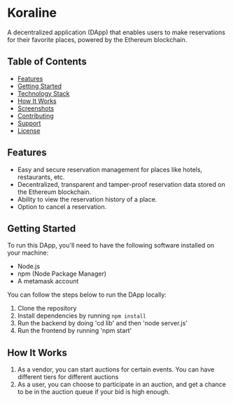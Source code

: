 # Koraline

A decentralized application (DApp) that enables users to make reservations for their favorite places, powered by the Ethereum blockchain.

## Table of Contents
- [Features](#features)
- [Getting Started](#getting-started)
- [Technology Stack](#technology-stack)
- [How It Works](#how-it-works)
- [Screenshots](#screenshots)
- [Contributing](#contributing)
- [Support](#support)
- [License](#license)

## Features
- Easy and secure reservation management for places like hotels, restaurants, etc.
- Decentralized, transparent and tamper-proof reservation data stored on the Ethereum blockchain.
- Ability to view the reservation history of a place.
- Option to cancel a reservation.

## Getting Started
To run this DApp, you'll need to have the following software installed on your machine:
- Node.js
- npm (Node Package Manager)
- A metamask account


You can follow the steps below to run the DApp locally:
1. Clone the repository
2. Install dependencies by running `npm install`
3. Run the backend by doing 'cd lib' and then 'node server.js'
4. Run the frontend by running 'npm start'


## How It Works
1. As a vendor, you can start auctions for certain events. You can have different tiers for different auctions
2. As a user, you can choose to participate in an auction, and get a chance to be in the auction queue if your bid is high enough. 